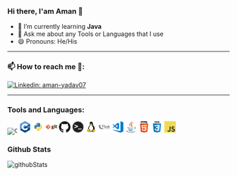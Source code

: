 <!--
**yadav-aman/yadav-aman** is a ✨ _special_ ✨ repository because its `README.md` (this file) appears on your GitHub profile.

Here are some ideas to get you started:

- 🔭 I’m currently working on ...
- 🌱 I’m currently learning ...
- 👯 I’m looking to collaborate on ...
- 🤔 I’m looking for help with ...
- 💬 Ask me about ...
- 📫 How to reach me: ...
- 😄 Pronouns: ...
- ⚡ Fun fact: ...
<img align="right" src="https://github.com/yadav-aman/yadav-aman/blob/master/path40.png" alt="illustration" width=350px height=465px/>
-->

### Hi there, I'am Aman 👋

- 🌱 I’m currently learning **Java**
- 💬 Ask me about any Tools or Languages that I use
- 😄 Pronouns: He/His

---
### 📫 How to reach me 🔗:

<!--
<a href="https://www.linkedin.com/in/aman-yadav07/" target="_blank"><img align="left" alt="Aman Yadav | LinkedIn" width="22px" src="https://cdn.jsdelivr.net/npm/simple-icons@v3/icons/linkedin.svg" /></a>
-->

[![Linkedin: aman-yadav07](https://img.shields.io/badge/-AmanYadav-blue?style=flat-square&logo=Linkedin&logoColor=white&link=https://www.linkedin.com/in/aman-yadav07/)](https://www.linkedin.com/in/aman-yadav07/)

---

### Tools and Languages:
<code><img alt="C" width="26px" src="https://img.icons8.com/color/48/000000/c-programming.png" /></code>
<code><img alt="C++" width="26px" src="https://raw.githubusercontent.com/github/explore/80688e429a7d4ef2fca1e82350fe8e3517d3494d/topics/cpp/cpp.png" /></code>
<code><img alt="Python" width="26px" src="https://raw.githubusercontent.com/github/explore/80688e429a7d4ef2fca1e82350fe8e3517d3494d/topics/python/python.png" /></code>
<code><img alt="Git" width="26px" src="https://raw.githubusercontent.com/github/explore/80688e429a7d4ef2fca1e82350fe8e3517d3494d/topics/git/git.png" /></code>
<code><img alt="GitHub" width="26px" src="https://raw.githubusercontent.com/github/explore/78df643247d429f6cc873026c0622819ad797942/topics/github/github.png" /></code>
<code><img alt="Terminal" width="26px" src="https://raw.githubusercontent.com/github/explore/80688e429a7d4ef2fca1e82350fe8e3517d3494d/topics/terminal/terminal.png" /></code>
<code><img alt="Linux" width="26px" src="https://raw.githubusercontent.com/github/explore/80688e429a7d4ef2fca1e82350fe8e3517d3494d/topics/linux/linux.png"></code>
<code><img alt="flask" width="26px" src="https://raw.githubusercontent.com/github/explore/80688e429a7d4ef2fca1e82350fe8e3517d3494d/topics/flask/flask.png" /></code>
<code><img alt="Visual Studio Code" width="26px" src="https://raw.githubusercontent.com/github/explore/80688e429a7d4ef2fca1e82350fe8e3517d3494d/topics/visual-studio-code/visual-studio-code.png" /></code>
<code><img alt="Java" width="26px" src="https://raw.githubusercontent.com/github/explore/80688e429a7d4ef2fca1e82350fe8e3517d3494d/topics/java/java.png" /></code>
<code><img alt="HTML5" width="26px" src="https://raw.githubusercontent.com/github/explore/80688e429a7d4ef2fca1e82350fe8e3517d3494d/topics/html/html.png" /></code>
<code><img alt="CSS3" width="26px" src="https://raw.githubusercontent.com/github/explore/80688e429a7d4ef2fca1e82350fe8e3517d3494d/topics/css/css.png" /></code>
<code><img alt="Javascript" width="26px" src="https://raw.githubusercontent.com/github/explore/80688e429a7d4ef2fca1e82350fe8e3517d3494d/topics/javascript/javascript.png"></code>

### Github Stats
<a href="https://github.com/amanyadav222">
  <!-- <img align="left" alt="languages" src="https://github-readme-stats.vercel.app/api/top-langs/?username=yadav-aman&theme=light&hide_langs_below=1" /> -->
  <img align="left" alt="githubStats" src = "https://github-readme-stats.vercel.app/api?username=yadav-aman&show_icons=true&hide_border=true" />
</a>
  <!--- ![Aman's github stats](https://github-readme-stats.vercel.app/api?username=yadav-aman&show_icons=true&hide_border=true) --->
